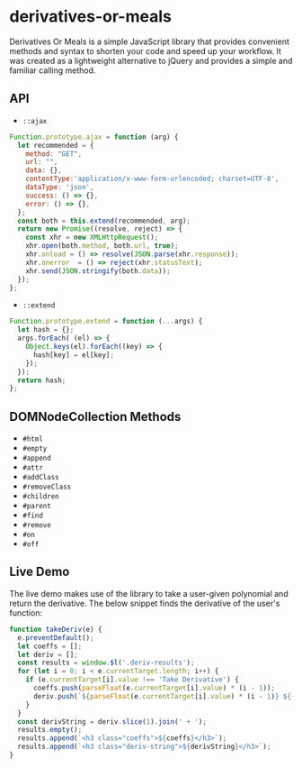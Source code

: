 # derivatives-or-meals

Derivatives Or Meals is a simple JavaScript library that provides convenient methods and syntax to shorten your code and speed up your workflow. It was created as a lightweight alternative to jQuery and provides a simple and familiar calling method.

## API

- `::ajax`

```JavaScript
Function.prototype.ajax = function (arg) {
  let recommended = {
    method: "GET",
    url: "",
    data: {},
    contentType:'application/x-www-form-urlencoded; charset=UTF-8',
    dataType: 'json',
    success: () => {},
    error: () => {},
  };
  const both = this.extend(recommended, arg);
  return new Promise((resolve, reject) => {
    const xhr = new XMLHttpRequest();
    xhr.open(both.method, both.url, true);
    xhr.onload = () => resolve(JSON.parse(xhr.response));
    xhr.onerror  = () => reject(xhr.statusText);
    xhr.send(JSON.stringify(both.data));
  });
};
```

- `::extend`

```JavaScript
Function.prototype.extend = function (...args) {
  let hash = {};
  args.forEach( (el) => {
    Object.keys(el).forEach((key) => {
      hash[key] = el[key];
    });
  });
  return hash;
};
```

## DOMNodeCollection Methods

- `#html`
- `#empty`
- `#append`
- `#attr`
- `#addClass`
- `#removeClass`
- `#children`
- `#parent`
- `#find`
- `#remove`
- `#on`
- `#off`

## Live Demo

The live demo makes use of the library to take a user-given polynomial and return the derivative.  The below snippet finds the derivative of the user's function:

```JavaScript
function takeDeriv(e) {
  e.preventDefault();
  let coeffs = [];
  let deriv = [];
  const results = window.$l('.deriv-results');
  for (let i = 0; i < e.currentTarget.length; i++) {
    if (e.currentTarget[i].value !== 'Take Derivative') {
      coeffs.push(parseFloat(e.currentTarget[i].value) * (i - 1));
      deriv.push(`${parseFloat(e.currentTarget[i].value) * (i - 1)} ${(i > 2) ? `x<sup>${i - 2}</sup>` : ''}`);
    }
  }
  const derivString = deriv.slice(1).join(' + ');
  results.empty();
  results.append(`<h3 class="coeffs">${coeffs}</h3>`);
  results.append(`<h3 class="deriv-string">${derivString}</h3>`);
}
```
